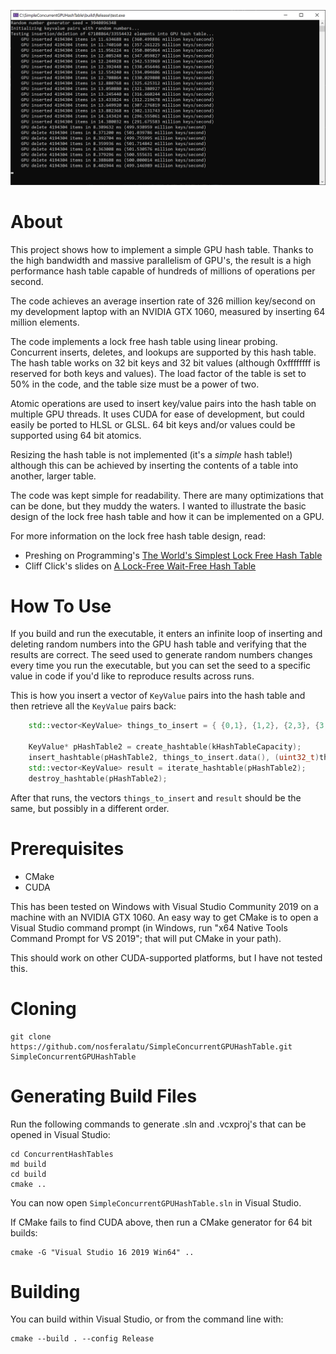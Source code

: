 ![](screenshot.png)

# About

This project shows how to implement a simple GPU hash table. Thanks to the high bandwidth and massive parallelism of
GPU's, the result is a high performance hash table capable of hundreds of millions of operations per second.

The code achieves an average insertion rate of 326 million key/second on my development laptop with an NVIDIA GTX 1060,
measured by inserting 64 million elements.

The code implements a lock free hash table using linear probing. Concurrent inserts, deletes, and lookups are supported by
this hash table. The hash table works on 32 bit keys and 32 bit values (although 0xffffffff is reserved for both keys
and values). The load factor of the table is set to 50% in the code, and the table size must be a power of two.

Atomic operations are used to insert key/value pairs into the hash table on multiple GPU threads. It uses CUDA for ease
of development, but could easily be ported to HLSL or GLSL. 64 bit keys and/or values could be supported using 64 bit
atomics.

Resizing the hash table is not implemented (it's a *simple* hash table!) although this can be achieved by inserting the
contents of a table into another, larger table.

The code was kept simple for readability. There are many optimizations that can be done, but they muddy the waters. I
wanted to illustrate the basic design of the lock free hash table and how it can be implemented on a GPU.

For more information on the lock free hash table design, read:
* Preshing on Programming's [The World's Simplest Lock Free Hash
Table](https://preshing.com/20130605/the-worlds-simplest-lock-free-hash-table/)
* Cliff Click's slides on [A Lock-Free Wait-Free Hash Table](https://web.stanford.edu/class/ee380/Abstracts/070221_LockFreeHash.pdf)

# How To Use

If you build and run the executable, it enters an infinite loop of inserting and deleting random numbers into the
GPU hash table and verifying that the results are correct. The seed used to generate random numbers changes every time
you run the executable, but you can set the seed to a specific value in code if you'd like to reproduce results across
runs.

This is how you insert a vector of `KeyValue` pairs into the hash table and then retrieve all the `KeyValue` pairs back:

```cpp
    std::vector<KeyValue> things_to_insert = { {0,1}, {1,2}, {2,3}, {3,4} };

    KeyValue* pHashTable2 = create_hashtable(kHashTableCapacity);
    insert_hashtable(pHashTable2, things_to_insert.data(), (uint32_t)things_to_insert.size());
    std::vector<KeyValue> result = iterate_hashtable(pHashTable2);
    destroy_hashtable(pHashTable2);
```

After that runs, the vectors `things_to_insert` and `result` should be the same, but possibly in a different order.

# Prerequisites

* CMake
* CUDA

This has been tested on Windows with Visual Studio Community 2019 on a machine with an NVIDIA GTX 1060.
An easy way to get CMake is to open a Visual Studio command prompt (in Windows, run "x64 Native Tools Command Prompt for
VS 2019"; that will put CMake in your path).

This should work on other CUDA-supported platforms, but I have not tested this.

# Cloning

```
git clone https://github.com/nosferalatu/SimpleConcurrentGPUHashTable.git SimpleConcurrentGPUHashTable
```

# Generating Build Files

Run the following commands to generate .sln and .vcxproj's that can be opened in Visual Studio:

```
cd ConcurrentHashTables
md build
cd build
cmake ..
```

You can now open `SimpleConcurrentGPUHashTable.sln` in Visual Studio.

If CMake fails to find CUDA above, then run a CMake generator for 64 bit builds:
```
cmake -G "Visual Studio 16 2019 Win64" ..
```

# Building

You can build within Visual Studio, or from the command line with:

```
cmake --build . --config Release
```
